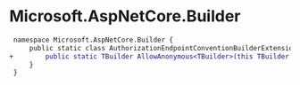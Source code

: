 # Microsoft.AspNetCore.Builder

``` diff
 namespace Microsoft.AspNetCore.Builder {
     public static class AuthorizationEndpointConventionBuilderExtensions {
+        public static TBuilder AllowAnonymous<TBuilder>(this TBuilder builder) where TBuilder : IEndpointConventionBuilder;
     }
 }
```

